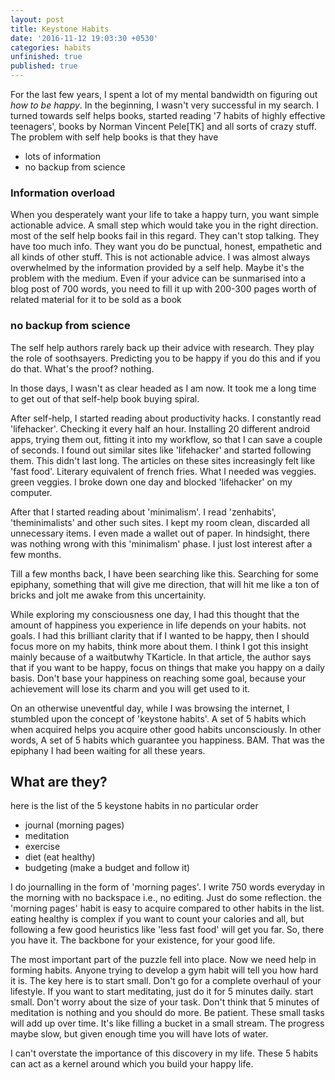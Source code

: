 ```yaml
---
layout: post
title: Keystone Habits
date: '2016-11-12 19:03:30 +0530'
categories: habits
unfinished: true
published: true
---
```


For the last few years, I spent a lot of my mental bandwidth on figuring out *how to be happy*. In the beginning, I wasn't very successful in my search. I turned towards self helps books, started reading '7 habits of highly effective teenagers', books by Norman Vincent Pele[TK] and all sorts of crazy stuff. The problem with self help books is that they have

* lots of information
* no backup from science

### Information overload
When you desperately want your life to take a happy turn, you want simple actionable advice. A small step which would take you in the right direction. most of the self help books fail in this regard. They can't stop talking. They have too much info. They want you do be punctual, honest, empathetic and all kinds of other stuff. This is not actionable advice. I was almost always overwhelmed by the information provided by a self help. Maybe it's the problem with the medium. Even if your advice can be sunmarised into a blog post of 700 words, you need to fill it up with 200-300 pages worth of related material for it to be sold as a book

### no backup from science
The self help authors rarely back up their advice with research. They play the role of
soothsayers. Predicting you to be happy if you do this and if you do that. What's the proof? nothing.

In those days, I wasn't as clear headed as I am now. It took me a long time to get out of that self-help book buying spiral.

After self-help, I started reading about productivity hacks. I constantly read 'lifehacker'. Checking it every half an hour. Installing 20 different android apps, trying them out, fitting it into my workflow, so that I can save a couple of seconds. I found out similar sites like 'lifehacker' and started following them. This didn't last long. The articles on these sites increasingly felt like 'fast food'. Literary equivalent of french fries. What I needed was veggies. green veggies. I broke down one day and blocked 'lifehacker' on my computer. 

After that I started reading about 'minimalism'. I read 'zenhabits', 'theminimalists' and other such sites. I kept my room clean, discarded all unnecessary items. I even made a wallet out of paper. In hindsight, there was nothing wrong with this 'minimalism' phase. I just lost interest after a few months.

Till a few months back, I have been searching like this. Searching for some epiphany, something that will give me direction, that will hit me like a ton of bricks and jolt me awake from this uncertainity.

While exploring my consciousness one day, I had this thought that the amount of happiness you experience in life depends on your habits. not goals. I had this brilliant clarity that if I wanted to be happy, then I should focus more on my habits, think more about them. I think I got this insight mainly because of a waitbutwhy TKarticle. In that article, the author says that if you want to be happy, focus on things that make you happy on a daily basis. Don't base your happiness on reaching some goal, because your achievement will lose its charm and you will get used to it. 

On an otherwise uneventful day, while I was browsing the internet, I stumbled upon the concept of 'keystone habits'. A set of 5 habits which when acquired helps you acquire other good habits unconsciously. In other words, A set of 5 habits which guarantee you happiness. BAM. That was the epiphany I had been waiting for all these years.

## What are they?
here is the list of the 5 keystone habits in no particular order

* journal (morning pages)
* meditation
* exercise
* diet (eat healthy)
* budgeting (make a budget and follow it)

I do journalling in the form of 'morning pages'. I write 750 words everyday in the morning with no backspace i.e., no editing. Just do some reflection. the 'morning pages' habit is easy to acquire compared to other habits in the list. eating healthy is complex if you want to count your calories and all, but following a few good heuristics like 'less fast food' will get you far. So, there you have it. The backbone for your existence, for your good life.

The most important part of the puzzle fell into place. Now we need help in forming habits. Anyone trying to develop a gym habit will tell you how hard it is. The key here is to start small. Don't go for a complete overhaul of your lifestyle. If you want to start meditating, just do it for 5 minutes daily. start small. Don't worry about the size of your task. Don't think that 5 minutes of meditation is nothing and you should do more. Be patient. These small tasks will add up over time. It's like filling a bucket in a small stream. The progress maybe slow, but given enough time you will have lots of water. 

I can't overstate the importance of this discovery in my life. These 5 habits can act as a kernel around which you build your happy life.